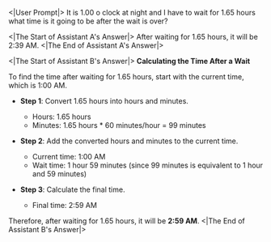 <|User Prompt|>
It is 1.00 o clock at night and I have to wait for 1.65 hours what time is it going to be after the wait is over?

<|The Start of Assistant A's Answer|>
After waiting for 1.65 hours, it will be 2:39 AM.
<|The End of Assistant A's Answer|>

<|The Start of Assistant B's Answer|>
**Calculating the Time After a Wait**

To find the time after waiting for 1.65 hours, start with the current time, which is 1:00 AM.

- **Step 1**: Convert 1.65 hours into hours and minutes.  
  - Hours: 1.65 hours  
  - Minutes: 1.65 hours * 60 minutes/hour = 99 minutes

- **Step 2**: Add the converted hours and minutes to the current time.
  - Current time: 1:00 AM  
  - Wait time: 1 hour 59 minutes (since 99 minutes is equivalent to 1 hour and 59 minutes)

- **Step 3**: Calculate the final time.
  - Final time: 2:59 AM

Therefore, after waiting for 1.65 hours, it will be **2:59 AM**.
<|The End of Assistant B's Answer|>